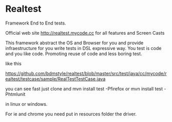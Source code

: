 Realtest
========

Framework End to End tests.

Official web site http://realtest.mycode.cc for all features and Screen Casts

This framework abstract the OS and Browser for you and provide infraestructure for you write tests in DSL expressive way.
You test is code and you like code. Promoting reuse of code and less boring test.

like this 

https://github.com/bdmstyle/realtest/blob/master/src/test/java/cc/mycode/realtest/testcase/sample/RealTestTestCase.java

you can see fast just clone and 
mvn install test -Pfirefox
or 
mvn install test -Phtmlunit

in linux or windows.

For ie and chrome you need put in resources folder the driver.
